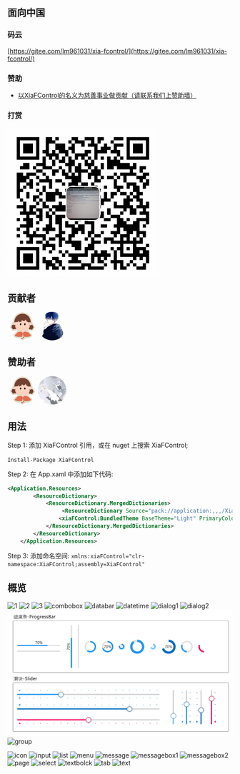 ## 面向中国


### 码云

[https://gitee.com/lm961031/xia-fcontrol/](https://gitee.com/lm961031/xia-fcontrol/)

### 赞助

* [以XiaFControl的名义为慈善事业做贡献（请联系我们上赞助墙）](http://www.chinacharityfederation.org/ConfirmDonation/0.html?zhijie=3)

### 打赏

![打赏](https://raw.githubusercontent.com/LiuliuMao/LMFiles/master/XiaFControl/pay.png)

## 贡献者

<a href="https://github.com/LiuliuMao" target="_blank"><img style="border-radius:50%!important" width="64px" alt="ghost1372" src="https://raw.githubusercontent.com/LiuliuMao/LMFiles/master/XiaFControl/girl.png"></a></a>
<a href="https://github.com/justliuzm" target="_blank"><img style="border-radius:50%!important" width="64px" alt="ghost1372" src="https://raw.githubusercontent.com/LiuliuMao/LMFiles/master/XiaFControl/58766277.jpg"></a></a>

## 赞助者

<a href="https://github.com/LiuliuMao" target="_blank"><img style="border-radius:50%!important" width="64px" alt="bigorange1900" src="https://raw.githubusercontent.com/LiuliuMao/LMFiles/master/XiaFControl/girl.png"></a>
<a href="https://github.com/fengdeyingzi" target="_blank"><img style="border-radius:50%!important" width="64px" alt="bigorange1900" src="https://raw.githubusercontent.com/LiuliuMao/LMFiles/master/XiaFControl/18662432.jpg"></a>


## 用法

Step 1: 添加 XiaFControl 引用，或在 nuget 上搜索 XiaFControl;

```Install-Package XiaFControl```

Step 2: 在 App.xaml 中添加如下代码:
```XML
<Application.Resources>
        <ResourceDictionary>
            <ResourceDictionary.MergedDictionaries>
                 <ResourceDictionary Source="pack://application:,,,/XiaFControl;component/Themes/Basic/Generic.xaml" />
                <xiaFControl:BundledTheme BaseTheme="Light" PrimaryColor="XiaFPurple"/>
            </ResourceDictionary.MergedDictionaries>
        </ResourceDictionary>
    </Application.Resources>
```

Step 3: 添加命名空间:
`xmlns:xiaFControl="clr-namespace:XiaFControl;assembly=XiaFControl"`

## 概览

![1](https://gitee.com/lm961031/drawing-bed/raw/master/img/1.png)
![2](https://gitee.com/lm961031/drawing-bed/raw/master/img/2.png)
![3](https://gitee.com/lm961031/drawing-bed/raw/master/img/3.png)
![combobox](https://gitee.com/lm961031/drawing-bed/raw/master/XiaFControlFiles2.0.3/combobox.png)
![databar](https://gitee.com/lm961031/drawing-bed/raw/master/XiaFControlFiles2.0.3/databar.png)
![datetime](https://gitee.com/lm961031/drawing-bed/raw/master/XiaFControlFiles2.0.3/datetime.png)
![dialog1](https://gitee.com/lm961031/drawing-bed/raw/master/XiaFControlFiles2.0.3/dialog1.png)
![dialog2](https://gitee.com/lm961031/drawing-bed/raw/master/XiaFControlFiles2.0.3/dialog2.png)
![datatool](https://raw.githubusercontent.com/LiuliuMao/LMFiles/master/XiaFControl/datatool.png)
![group](https://gitee.com/lm961031/drawing-bed/raw/master/XiaFControlFiles2.0.3/group.png)


![icon](https://gitee.com/lm961031/drawing-bed/raw/master/XiaFControlFiles2.0.3/icon.png)
![input](https://gitee.com/lm961031/drawing-bed/raw/master/XiaFControlFiles2.0.3/input.png)
![list](https://gitee.com/lm961031/drawing-bed/raw/master/XiaFControlFiles2.0.3/list.png)
![menu](https://gitee.com/lm961031/drawing-bed/raw/master/XiaFControlFiles2.0.3/menu.png)
![message](https://gitee.com/lm961031/drawing-bed/raw/master/XiaFControlFiles2.0.3/message.png)
![messagebox1](https://gitee.com/lm961031/drawing-bed/raw/master/XiaFControlFiles2.0.3/messagebox1.png)
![messagebox2](https://gitee.com/lm961031/drawing-bed/raw/master/XiaFControlFiles2.0.3/messagebox2.png)
![page](https://gitee.com/lm961031/drawing-bed/raw/master/XiaFControlFiles2.0.3/page.png)
![select](https://gitee.com/lm961031/drawing-bed/raw/master/XiaFControlFiles2.0.3/select.png)
![textbolck](https://gitee.com/lm961031/drawing-bed/raw/master/XiaFControlFiles2.0.3/step.png)
![tab](https://gitee.com/lm961031/drawing-bed/raw/master/XiaFControlFiles2.0.3/tab.png)
![text](https://gitee.com/lm961031/drawing-bed/raw/master/XiaFControlFiles2.0.3/text.png)

